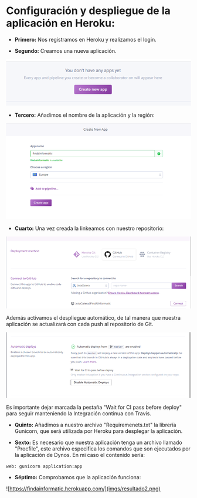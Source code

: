 # Configuración y despliegue de la aplicación en Heroku:

* __Primero:__ Nos registramos en Heroku y realizamos el login.

* __Segundo:__ Creamos una nueva aplicación.

![](imgs/crearapp2.png)

* __Tercero:__ Añadimos el nombre de la aplicación y la región:

![](imgs/create2.png)

* __Cuarto:__ Una vez creada la linkeamos con nuestro repositorio:

![](imgs/link2.png)

Además activamos el despliegue automático, de tal manera que nuestra aplicación se actualizará con cada push al repositorio de Git.

![](imgs/despliegue2.png)

Es importante dejar marcada la pestaña "Wait for CI pass before deploy" para seguir manteniendo la Integración continua con Travis.

* __Quinto:__ Añadimos a nuestro archivo "Requiremenets.txt" la librería Gunicorn, que será utilizada por Heroku para desplegar la aplicación.

* __Sexto:__ Es necesario que nuestra aplicación tenga un archivo llamado "Procfile", este archivo especifica los comandos que son ejecutados por la aplicación de Dynos.
En mi caso el contenido sería:
~~~~
web: gunicorn application:app
~~~~

* __Séptimo:__ Comprobamos que la aplicación funciona:

![https://findainformatic.herokuapp.com/](imgs/resultado2.png)
